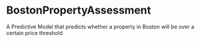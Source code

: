 # BostonPropertyAssessment
A Predictive Model that predicts whether a property in Boston will be over a certain price threshold
